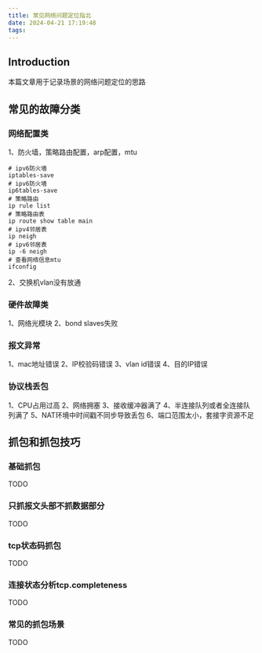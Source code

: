 ```yaml
---
title: 常见网络问题定位指北
date: 2024-04-21 17:19:48
tags:
---
```


## Introduction

本篇文章用于记录场景的网络问题定位的思路

## 常见的故障分类

### 网络配置类
1、防火墙，策略路由配置，arp配置，mtu
```shell
# ipv6防火墙
iptables-save
# ipv6防火墙
ip6tables-save
# 策略路由
ip rule list
# 策略路由表
ip route show table main
# ipv4邻居表
ip neigh 
# ipv6邻居表
ip -6 neigh
# 查看网络信息mtu
ifconfig
```
2、交换机vlan没有放通

### 硬件故障类
1、网络光模块
2、bond slaves失败

### 报文异常
1、mac地址错误
2、IP校验码错误
3、vlan id错误
4、目的IP错误

<!-- more -->

### 协议栈丢包
1、CPU占用过高
2、网络拥塞
3、接收缓冲器满了
4、半连接队列或者全连接队列满了
5、NAT环境中时间戳不同步导致丢包
6、端口范围太小，套接字资源不足

## 抓包和抓包技巧

### 基础抓包
TODO
### 只抓报文头部不抓数据部分
TODO
### tcp状态码抓包
TODO
### 连接状态分析tcp.completeness
TODO
### 常见的抓包场景
TODO
